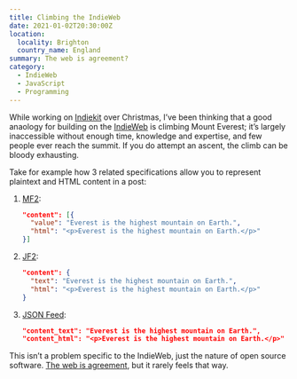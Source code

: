```yaml
---
title: Climbing the IndieWeb
date: 2021-01-02T20:30:00Z
location:
  locality: Brighton
  country_name: England
summary: The web is agreement?
category:
  - IndieWeb
  - JavaScript
  - Programming
---
```

While working on [Indiekit](https://getindiekit.com) over Christmas, I’ve been thinking that a good anaology for building on the [IndieWeb](https://indieweb.org) is climbing Mount Everest; it’s largely inaccessible without enough time, knowledge and expertise, and few people ever reach the summit. If you do attempt an ascent, the climb can be bloody exhausting.

Take for example how 3 related specifications allow you to represent plaintext and HTML content in a post:

1. [MF2](https://microformats.org/wiki/microformats2):

    ```json
    "content": [{
      "value": "Everest is the highest mountain on Earth.",
      "html": "<p>Everest is the highest mountain on Earth.</p>"
    }]
    ```

2. [JF2](https://jf2.spec.indieweb.org/):

    ```json
    "content": {
      "text": "Everest is the highest mountain on Earth.",
      "html": "<p>Everest is the highest mountain on Earth.</p>"
    }
    ```

3. [JSON Feed](https://jsonfeed.org/version/1.1):

    ```json
    "content_text": "Everest is the highest mountain on Earth.",
    "content_html": "<p>Everest is the highest mountain on Earth.</p>"
    ```

This isn’t a problem specific to the IndieWeb, just the nature of open source software. [The web is agreement](https://www.thewebisagreement.com), but it rarely feels that way.
